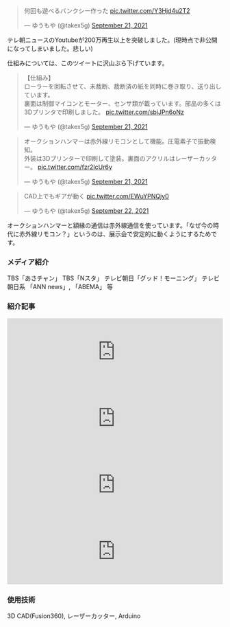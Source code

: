 <blockquote class="twitter-tweet"><p lang="ja" dir="ltr">何回も遊べるバンクシー作った <a href="https://t.co/Y3Hjd4u2T2">pic.twitter.com/Y3Hjd4u2T2</a></p>&mdash; ゆうもや (@takex5g) <a href="https://twitter.com/takex5g/status/1440244409052794893?ref_src=twsrc%5Etfw">September 21, 2021</a></blockquote> <script async src="https://platform.twitter.com/widgets.js" charset="utf-8"></script>

テレ朝ニュースのYoutubeが200万再生以上を突破しました。(現時点で非公開になってしまいました。悲しい)

仕組みについては、このツイートに沢山ぶら下げています。

<blockquote class="twitter-tweet"><p lang="ja" dir="ltr">【仕組み】<br>ローラーを回転させて、未裁断、裁断済の紙を同時に巻き取り、送り出しています。<br>裏面は制御マイコンとモーター、センサ類が載っています。部品の多くは3Dプリンタで印刷しました。 <a href="https://t.co/sbiJPn6oNz">pic.twitter.com/sbiJPn6oNz</a></p>&mdash; ゆうもや (@takex5g) <a href="https://twitter.com/takex5g/status/1440249224570957838?ref_src=twsrc%5Etfw">September 21, 2021</a></blockquote> <script async src="https://platform.twitter.com/widgets.js" charset="utf-8"></script>
<blockquote class="twitter-tweet"><p lang="ja" dir="ltr">オークションハンマーは赤外線リモコンとして機能。圧電素子で振動検知。<br>外装は3Dプリンターで印刷して塗装。裏面のアクリルはレーザーカッター。 <a href="https://t.co/fzr2IcUr6y">pic.twitter.com/fzr2IcUr6y</a></p>&mdash; ゆうもや (@takex5g) <a href="https://twitter.com/takex5g/status/1440256094115295242?ref_src=twsrc%5Etfw">September 21, 2021</a></blockquote> <script async src="https://platform.twitter.com/widgets.js" charset="utf-8"></script>

<blockquote class="twitter-tweet"><p lang="ja" dir="ltr">CAD上でもギアが動く <a href="https://t.co/EWuYPNQjy0">pic.twitter.com/EWuYPNQjy0</a></p>&mdash; ゆうもや (@takex5g) <a href="https://twitter.com/takex5g/status/1440581416048234512?ref_src=twsrc%5Etfw">September 22, 2021</a></blockquote> <script async src="https://platform.twitter.com/widgets.js" charset="utf-8"></script>

オークションハンマーと額縁の通信は赤外線通信を使っています。「なぜ今の時代に赤外線リモコン？」というのは、展示会で安定的に動くようにするためです。

### メディア紹介
TBS「あさチャン」
TBS「Nスタ」
テレビ朝日「グッド！モーニング」
テレビ朝日系 「ANN news」, 「ABEMA」 等
### 紹介記事

<iframe 
  class="hatenablogcard" 
  style="width:100%;height:155px;max-width:680px;" 
  title="バンクシー「風船と少女」が裁断されても元通りに……!?　“無限バンクシー装置”がずっと見ていられる" 
  src="https://hatenablog-parts.com/embed?url=https://nlab.itmedia.co.jp/nl/articles/2109/23/news044.html" 
  width="300" height="150" frameborder="0" scrolling="no">
</iframe>

<iframe 
  class="hatenablogcard" 
  style="width:100%;height:155px;max-width:680px;" 
  title="「何回も遊べるバンクシー作った」あのオークション騒動の衝撃が無限に楽しめる装置が爆誕「これ欲しい！」" 
  src="https://hatenablog-parts.com/embed?url=https://maidonanews.jp/article/14446327" 
  width="300" height="150" frameborder="0" scrolling="no">
</iframe>

<iframe 
  class="hatenablogcard" 
  style="width:100%;height:155px;max-width:680px;" 
  title="《バンクシーのアレ》を無限ループできる発明に反響「天才すぎる」「本家より尊いｗ」" 
  src="https://hatenablog-parts.com/embed?url=https://getnews.jp/archives/3121499" 
  width="300" height="150" frameborder="0" scrolling="no">
</iframe>

<iframe 
  class="hatenablogcard" 
  style="width:100%;height:155px;max-width:680px;" 
  title="咦？被破壞的圖復原了？DIY道具還原《氣球女孩》拍賣現場" 
  src="https://hatenablog-parts.com/embed?url=https://news.ltn.com.tw/news/life/breakingnews/3689115" 
  width="300" height="150" frameborder="0" scrolling="no">
</iframe>

### 使用技術
3D CAD(Fusion360), レーザーカッター, Arduino